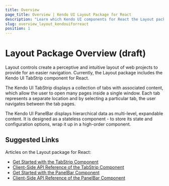 ```yaml
---
title: Overview
page_title: Overview | Kendo UI Layout Package for React
description: "Learn which Kendo UI components for React the Layout package delivers."
slug: overview_layout_kendouiforreact
position: 1
---
```


# Layout Package Overview (draft)

Layout controls create a perceptive and intuitive layout of web projects to provide for an easier navigation. Currently, the Layout package includes the Kendo UI TabStrip component for React.

The Kendo UI TabStrip displays a collection of tabs with associated content, which allow the user to open many pages inside a single window. Each tab represents a separate location and by selecting a particular tab, the user navigates between the tab pages.

The Kendo UI PanelBar displays hierarchical data as multi-level, expandable content. It is designed as a stateless component - to store its state and configuration options, wrap it up in a high-order component.

## Suggested Links

Articles on the Layout package for React:

* [Get Started with the TabStrip Component](https://github.com/telerik/kendo-react-layout/blob/master/docs/tabstrip/index.md)
* [Client-Side API Reference of the TabStrip Component](https://github.com/telerik/kendo-react-layout/blob/master/docs/tabstrip/api.md)
* [Get Started with the PanelBar Component](https://github.com/telerik/kendo-react-layout/blob/master/docs/panelbar/index.md)
* [Client-Side API Reference of the PanelBar Component](https://github.com/telerik/kendo-react-layout/blob/master/docs/panelbar/api.md)
